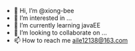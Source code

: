 - 👋 Hi, I’m @xiong-bee
- 👀 I’m interested in ...
- 🌱 I’m currently learning javaEE
- 💞️ I’m looking to collaborate on ...
- 📫 How to reach me aile12138@163.com

<!---
xiong-bee/xiong-bee is a ✨ special ✨ repository because its `README.md` (this file) appears on your GitHub profile.
You can click the Preview link to take a look at your changes.
--->
